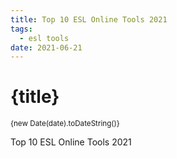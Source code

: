 ```yaml
---
title: Top 10 ESL Online Tools 2021
tags:  
  - esl tools
date: 2021-06-21
---
```


# {title}
<small>{new Date(date).toDateString()}</small>


Top 10 ESL Online Tools 2021